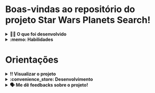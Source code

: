 # Boas-vindas ao repositório do projeto Star Wars Planets Search!

<details>
  <summary><strong>👨‍💻 O que foi desenvolvido</strong></summary><br />

  Desenvolvi uma lista com filtros de planetas do universo de Star Wars usando **Context API e Hooks** para controlar os estados globais.

  **Segue link deploy do modelo do projeto:**
  https://trybe-starwars.surge.sh/

  :warning:**IMPORTANTE**: O modelo serve apenas para fins de ilustração.
</details>

<details>
  <summary><strong>:memo: Habilidades</strong></summary><br />

  Nesse projeto eu:

  * Utilizei a _Context API_ do **React** para gerenciar estado.
  * Utilizei o _React Hook useState_;
  * Utilizei o _React Hook useContext_;
  * Utilizei o _React Hook useEffect_;
  * Criei _React Hooks_ customizados.
  * Escrevi testes para garantir que sua aplicação possua uma boa cobertura de testes.

</details>

# Orientações

<details>
  <summary><strong>‼️ Visualizar o projeto</strong></summary><br />

  1. Clone o repositório

  - Use o comando: `git clone git@github.com:p4n1k0/project_starwars_datatable_with_context_api_and_hooks.git`.
  - Entre na pasta do repositório que você acabou de clonar:
    - `cd project_starwars_datatable_with_context_api_and_hooks`

  2. Instale as dependências

  - `npm install`.  
  
  3. Rode o projeto
  
  - `npm start`

</details>

<details>
  <summary><strong>:convenience_store: Desenvolvimento </strong></summary><br />

  Neste projeto eu utilizei **Context API e Hooks** para desenvolver uma lista com filtros de planetas do universo de Star Wars.

  O modelo do projeto pode ser acessado [neste link](https://trybe-starwars.surge.sh/).

  :warning: **IMPORTANTE**: O modelo serve apenas para fins de ilustração. Para desenvolver o projeto, é mandatório que você siga os requisitos apontados no Readme.
</details>

<details>
  <summary><strong>🗣 Me dê feedbacks sobre o projeto!</strong></summary><br />

</details>
